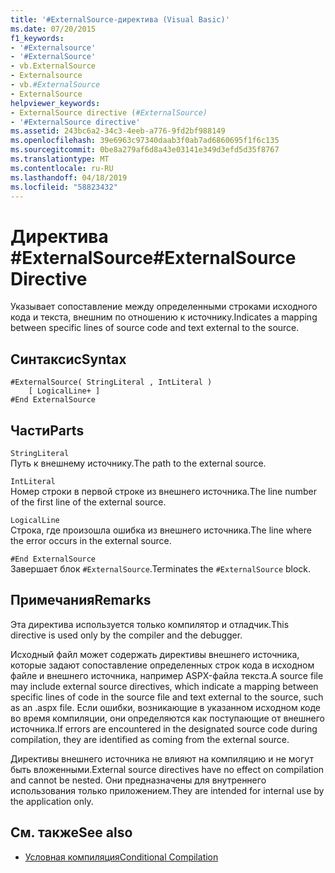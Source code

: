 ```yaml
---
title: '#ExternalSource-директива (Visual Basic)'
ms.date: 07/20/2015
f1_keywords:
- '#Externalsource'
- '#ExternalSource'
- vb.ExternalSource
- Externalsource
- vb.#ExternalSource
- ExternalSource
helpviewer_keywords:
- ExternalSource directive (#ExternalSource)
- '#ExternalSource directive'
ms.assetid: 243bc6a2-34c3-4eeb-a776-9fd2bf988149
ms.openlocfilehash: 39e6963c97340daab3f0ab7ad6860695f1f6c135
ms.sourcegitcommit: 0be8a279af6d8a43e03141e349d3efd5d35f8767
ms.translationtype: MT
ms.contentlocale: ru-RU
ms.lasthandoff: 04/18/2019
ms.locfileid: "58823432"
---
```

# <a name="externalsource-directive"></a><span data-ttu-id="38378-102">Директива #ExternalSource</span><span class="sxs-lookup"><span data-stu-id="38378-102">#ExternalSource Directive</span></span>
<span data-ttu-id="38378-103">Указывает сопоставление между определенными строками исходного кода и текста, внешним по отношению к источнику.</span><span class="sxs-lookup"><span data-stu-id="38378-103">Indicates a mapping between specific lines of source code and text external to the source.</span></span>  
  
## <a name="syntax"></a><span data-ttu-id="38378-104">Синтаксис</span><span class="sxs-lookup"><span data-stu-id="38378-104">Syntax</span></span>  
  
```  
#ExternalSource( StringLiteral , IntLiteral )  
    [ LogicalLine+ ]  
#End ExternalSource  
```  
  
## <a name="parts"></a><span data-ttu-id="38378-105">Части</span><span class="sxs-lookup"><span data-stu-id="38378-105">Parts</span></span>  
 `StringLiteral`  
 <span data-ttu-id="38378-106">Путь к внешнему источнику.</span><span class="sxs-lookup"><span data-stu-id="38378-106">The path to the external source.</span></span>  
  
 `IntLiteral`  
 <span data-ttu-id="38378-107">Номер строки в первой строке из внешнего источника.</span><span class="sxs-lookup"><span data-stu-id="38378-107">The line number of the first line of the external source.</span></span>  
  
 `LogicalLine`  
 <span data-ttu-id="38378-108">Строка, где произошла ошибка из внешнего источника.</span><span class="sxs-lookup"><span data-stu-id="38378-108">The line where the error occurs in the external source.</span></span>  
  
 `#End ExternalSource`  
 <span data-ttu-id="38378-109">Завершает блок `#ExternalSource`.</span><span class="sxs-lookup"><span data-stu-id="38378-109">Terminates the `#ExternalSource` block.</span></span>  
  
## <a name="remarks"></a><span data-ttu-id="38378-110">Примечания</span><span class="sxs-lookup"><span data-stu-id="38378-110">Remarks</span></span>  
 <span data-ttu-id="38378-111">Эта директива используется только компилятор и отладчик.</span><span class="sxs-lookup"><span data-stu-id="38378-111">This directive is used only by the compiler and the debugger.</span></span>  
  
 <span data-ttu-id="38378-112">Исходный файл может содержать директивы внешнего источника, которые задают сопоставление определенных строк кода в исходном файле и внешнего источника, например ASPX-файла текста.</span><span class="sxs-lookup"><span data-stu-id="38378-112">A source file may include external source directives, which indicate a mapping between specific lines of code in the source file and text external to the source, such as an .aspx file.</span></span> <span data-ttu-id="38378-113">Если ошибки, возникающие в указанном исходном коде во время компиляции, они определяются как поступающие от внешнего источника.</span><span class="sxs-lookup"><span data-stu-id="38378-113">If errors are encountered in the designated source code during compilation, they are identified as coming from the external source.</span></span>  
  
 <span data-ttu-id="38378-114">Директивы внешнего источника не влияют на компиляцию и не могут быть вложенными.</span><span class="sxs-lookup"><span data-stu-id="38378-114">External source directives have no effect on compilation and cannot be nested.</span></span> <span data-ttu-id="38378-115">Они предназначены для внутреннего использования только приложением.</span><span class="sxs-lookup"><span data-stu-id="38378-115">They are intended for internal use by the application only.</span></span>  
  
## <a name="see-also"></a><span data-ttu-id="38378-116">См. также</span><span class="sxs-lookup"><span data-stu-id="38378-116">See also</span></span>

- [<span data-ttu-id="38378-117">Условная компиляция</span><span class="sxs-lookup"><span data-stu-id="38378-117">Conditional Compilation</span></span>](../../../visual-basic/programming-guide/program-structure/conditional-compilation.md)
